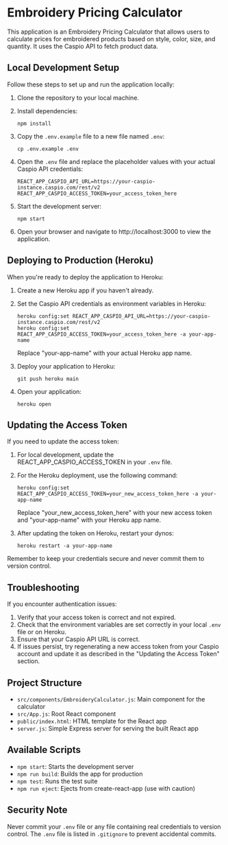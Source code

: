 # Embroidery Pricing Calculator

This application is an Embroidery Pricing Calculator that allows users to calculate prices for embroidered products based on style, color, size, and quantity. It uses the Caspio API to fetch product data.

## Local Development Setup

Follow these steps to set up and run the application locally:

1. Clone the repository to your local machine.

2. Install dependencies:
   ```
   npm install
   ```

3. Copy the `.env.example` file to a new file named `.env`:
   ```
   cp .env.example .env
   ```

4. Open the `.env` file and replace the placeholder values with your actual Caspio API credentials:
   ```
   REACT_APP_CASPIO_API_URL=https://your-caspio-instance.caspio.com/rest/v2
   REACT_APP_CASPIO_ACCESS_TOKEN=your_access_token_here
   ```

5. Start the development server:
   ```
   npm start
   ```

6. Open your browser and navigate to http://localhost:3000 to view the application.

## Deploying to Production (Heroku)

When you're ready to deploy the application to Heroku:

1. Create a new Heroku app if you haven't already.

2. Set the Caspio API credentials as environment variables in Heroku:
   ```
   heroku config:set REACT_APP_CASPIO_API_URL=https://your-caspio-instance.caspio.com/rest/v2
   heroku config:set REACT_APP_CASPIO_ACCESS_TOKEN=your_access_token_here -a your-app-name
   ```
   Replace "your-app-name" with your actual Heroku app name.

3. Deploy your application to Heroku:
   ```
   git push heroku main
   ```

4. Open your application:
   ```
   heroku open
   ```

## Updating the Access Token

If you need to update the access token:

1. For local development, update the REACT_APP_CASPIO_ACCESS_TOKEN in your `.env` file.

2. For the Heroku deployment, use the following command:
   ```
   heroku config:set REACT_APP_CASPIO_ACCESS_TOKEN=your_new_access_token_here -a your-app-name
   ```
   Replace "your_new_access_token_here" with your new access token and "your-app-name" with your Heroku app name.

3. After updating the token on Heroku, restart your dynos:
   ```
   heroku restart -a your-app-name
   ```

Remember to keep your credentials secure and never commit them to version control.

## Troubleshooting

If you encounter authentication issues:

1. Verify that your access token is correct and not expired.
2. Check that the environment variables are set correctly in your local `.env` file or on Heroku.
3. Ensure that your Caspio API URL is correct.
4. If issues persist, try regenerating a new access token from your Caspio account and update it as described in the "Updating the Access Token" section.

## Project Structure

- `src/components/EmbroideryCalculator.js`: Main component for the calculator
- `src/App.js`: Root React component
- `public/index.html`: HTML template for the React app
- `server.js`: Simple Express server for serving the built React app

## Available Scripts

- `npm start`: Starts the development server
- `npm run build`: Builds the app for production
- `npm test`: Runs the test suite
- `npm run eject`: Ejects from create-react-app (use with caution)

## Security Note

Never commit your `.env` file or any file containing real credentials to version control. The `.env` file is listed in `.gitignore` to prevent accidental commits.